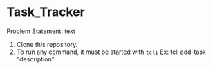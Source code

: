 # Task_Tracker

Problem Statement: [text](https://roadmap.sh/projects/task-tracker)

1. Clone this repository.
2. To run any command, it must be started with 
    `tcli`
    Ex: tcli add-task "description"
    
